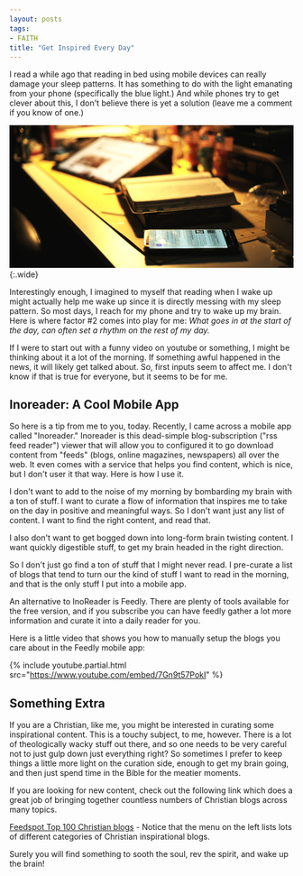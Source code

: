 ```yaml
---
layout: posts
tags:
- FAITH
title: "Get Inspired Every Day"
---
```

I read a while ago that reading in bed using mobile devices can really damage your sleep patterns. It has something to do with the light emanating from your phone (specifically the blue light.) And while phones try to get clever about this, I don't believe there is yet a solution (leave me a comment if you know of one.)

![Read the Bible more](/assets/images/read-more.jpg){:.wide}

Interestingly enough, I imagined to myself that reading when I wake up might actually help me wake up since it is directly messing with my sleep pattern. So most days, I reach for my phone and try to wake up my brain. Here is where factor #2 comes into play for me: _What goes in at the start of the day, can often set a rhythm on the rest of my day._

If I were to start out with a funny video on youtube or something, I might be thinking about it a lot of the morning. If something awful happened in the news, it will likely get talked about.  So, first inputs seem to affect me. I don't know if that is true for everyone, but it seems to be for me.

## Inoreader: A Cool Mobile App
So here is a tip from me to you, today. Recently, I came across a mobile app called "Inoreader." Inoreader is this dead-simple blog-subscription ("rss feed reader") viewer that will allow you to configured it to go download content from "feeds" (blogs, online magazines, newspapers) all over the web. It even comes with a service that helps you find content, which is nice, but I don't user it that way. Here is how I use it.

I don't want to add to the noise of my morning by bombarding my brain with a ton of stuff. I want to curate a flow of information that inspires me to take on the day in positive and meaningful ways. So I don't want just any list of content. I want to find the right content, and read that.

I also don't want to get bogged down into long-form brain twisting content. I want quickly digestible stuff, to get my brain headed in the right direction.

So I don't just go find a ton of stuff that I might never read. I pre-curate a list of blogs that tend to turn our the kind of stuff I want to read in the morning, and that is the only stuff I put into a mobile app.

An alternative to InoReader is Feedly. There are plenty of tools available for the free version, and if you subscribe you can have feedly gather a lot more information and curate it into a daily reader for you.

Here is a little video that shows you how to manually setup the blogs you care about in the Feedly mobile app:

{% include youtube.partial.html src="https://www.youtube.com/embed/7Gn9t57PokI" %}

## Something Extra

If you are a Christian, like me, you might be interested in curating some inspirational content. This is a touchy subject, to me, however. There is a lot of theologically wacky stuff out there, and so one needs to be very careful not to just gulp down just everything right? So sometimes I prefer to keep things a little more light on the curation side, enough to get my brain going, and then just spend time in the Bible for the meatier moments.

If you are looking for new content, check out the following link which does a great job of bringing together countless numbers of Christian blogs across many topics.

[Feedspot Top 100 Christian blogs](https://blog.feedspot.com/christian-blogs/) - Notice that the menu on the left lists lots of different categories of Christian inspirational blogs.

Surely you will find something to sooth the soul, rev the spirit, and wake up the brain!
